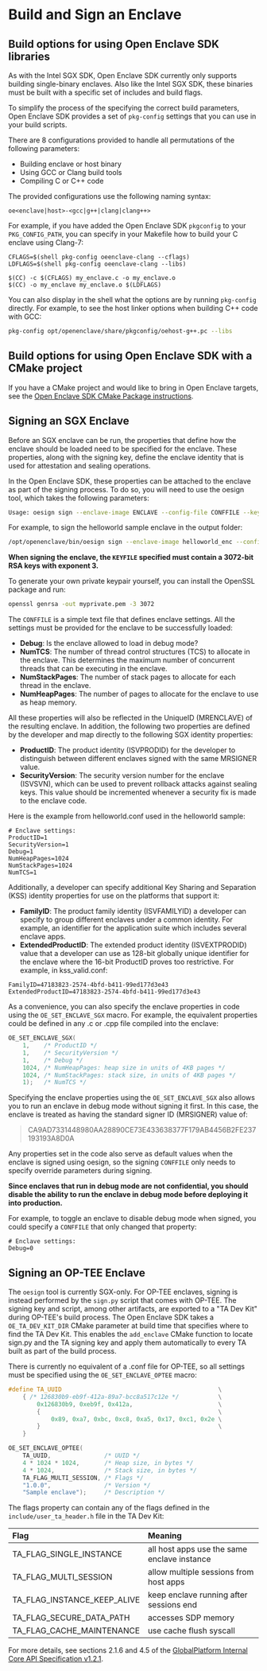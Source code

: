 # Build and Sign an Enclave

## Build options for using Open Enclave SDK libraries

As with the Intel SGX SDK, Open Enclave SDK currently only supports building single-binary enclaves.
Also like the Intel SGX SDK, these binaries must be built with a specific set of includes and build flags.

To simplify the process of the specifying the correct build parameters, Open Enclave SDK provides
a set of `pkg-config` settings that you can use in your build scripts.

There are 8 configurations provided to handle all permutations of the following parameters:
* Building enclave or host binary
* Using GCC or Clang build tools
* Compiling C or C++ code

The provided configurations use the following naming syntax:

```
oe<enclave|host>-<gcc|g++|clang|clang++>
```

For example, if you have added the Open Enclave SDK `pkgconfig` to your `PKG_CONFIG_PATH`,
you can specify in your Makefile how to build your C enclave using Clang-7:

```make
CFLAGS=$(shell pkg-config oeenclave-clang --cflags)
LDFLAGS=$(shell pkg-config oeenclave-clang --libs)

$(CC) -c $(CFLAGS) my_enclave.c -o my_enclave.o
$(CC) -o my_enclave my_enclave.o $(LDFLAGS)
```

You can also display in the shell what the options are by running `pkg-config`
directly. For example, to see the host linker options when building C++ code with GCC:

```bash
pkg-config opt/openenclave/share/pkgconfig/oehost-g++.pc --libs
```
## Build options for using Open Enclave SDK with a CMake project
If you have a CMake project and would like to bring in Open Enclave targets,
see the [Open Enclave SDK CMake Package instructions](https://github.com/openenclave/openenclave/blob/master/cmake/sdk_cmake_targets_readme.md).

## Signing an SGX Enclave

Before an SGX enclave can be run, the properties that define how the enclave should
be loaded need to be specified for the enclave. These properties, along with the
signing key, define the enclave identity that is used for attestation and sealing
operations.

In the Open Enclave SDK, these properties can be attached to the enclave as part
of the signing process. To do so, you will need to use the oesign tool, which
takes the following parameters:

```bash
Usage: oesign sign --enclave-image ENCLAVE --config-file CONFFILE --key-file KEYFILE
```

For example, to sign the helloworld sample enclave in the output folder:
```bash
/opt/openenclave/bin/oesign sign --enclave-image helloworld_enc --config-file enc.conf --key-file private.pem
```

**When signing the enclave, the `KEYFILE` specified must contain a 3072-bit RSA keys
with exponent 3.**

To generate your own private keypair yourself, you can install the OpenSSL package and run:

```bash
openssl genrsa -out myprivate.pem -3 3072
```

The `CONFFILE` is a simple text file that defines enclave settings.
All the settings must be provided for the enclave to be successfully loaded:

- **Debug**: Is the enclave allowed to load in debug mode?
- **NumTCS**: The number of thread control structures (TCS) to allocate in the enclave.
  This determines the maximum number of concurrent threads that can be executing in the enclave.
- **NumStackPages**: The number of stack pages to allocate for each thread in the enclave.
- **NumHeapPages**: The number of pages to allocate for the enclave to use as heap memory.

All these properties will also be reflected in the UniqueID (MRENCLAVE) of the resulting enclave.
In addition, the following two properties are defined by the developer and map directly to the following SGX identity properties:

- **ProductID**: The product identity (ISVPRODID) for the developer to distinguish
  between different enclaves signed with the same MRSIGNER value.
- **SecurityVersion**: The security version number for the enclave (ISVSVN), which
  can be used to prevent rollback attacks against sealing keys. This value should be
  incremented whenever a security fix is made to the enclave code.

Here is the example from helloworld.conf used in the helloworld sample:
```
# Enclave settings:
ProductID=1
SecurityVersion=1
Debug=1
NumHeapPages=1024
NumStackPages=1024
NumTCS=1
```
Additionally, a developer can specify additional Key Sharing and Separation (KSS) 
identity properties for use on the platforms that support it:
- **FamilyID**: The product family identity (ISVFAMILYID) a developer can specify 
to group different enclaves under a common identity. For example, an identifier for 
the application suite which includes several enclave apps.
- **ExtendedProductID**: The extended product identity (ISVEXTPRODID) value that 
a developer can use as 128-bit globally unique identifier for the enclave where 
the 16-bit ProductID proves too restrictive.
For example, in kss_valid.conf:
```
FamilyID=47183823-2574-4bfd-b411-99ed177d3e43
ExtendedProductID=47183823-2574-4bfd-b411-99ed177d3e43
``` 

As a convenience, you can also specify the enclave properties in code using the
`OE_SET_ENCLAVE_SGX` macro.  For example, the equivalent properties could be
defined in any .c or .cpp file compiled into the enclave:

```c
OE_SET_ENCLAVE_SGX(
    1,    /* ProductID */
    1,    /* SecurityVersion */
    1,    /* Debug */
    1024, /* NumHeapPages: heap size in units of 4KB pages */
    1024, /* NumStackPages: stack size, in units of 4KB pages */
    1);   /* NumTCS */
```

Specifying the enclave properties using the `OE_SET_ENCLAVE_SGX` also allows you
to run an enclave in debug mode without signing it first. In this case, the enclave
is treated as having the standard signer ID (MRSIGNER) value of:

> CA9AD7331448980AA28890CE73E433638377F179AB4456B2FE237193193A8D0A

Any properties set in the code also serve as default values when the enclave is
signed using oesign, so the signing `CONFFILE` only needs to specify override
parameters during signing.

**Since enclaves that run in debug mode are not confidential, you should disable
the ability to run the enclave in debug mode before deploying it into production.**

For example, to toggle an enclave to disable debug mode when signed, you could
specify a `CONFFILE` that only changed that property:

```
# Enclave settings:
Debug=0
```

## Signing an OP-TEE Enclave

The `oesign` tool is currently SGX-only.  For OP-TEE enclaves, signing
is instead performed by the `sign.py` script that comes with OP-TEE.
The signing key
and script, among other artifacts, are exported to a "TA Dev Kit" during
OP-TEE's build process. The Open Enclave SDK takes a `OE_TA_DEV_KIT_DIR`
CMake parameter at
build time that specifies where to find the TA Dev Kit. This enables
the `add_enclave` CMake function to locate sign.py and the TA signing key
and apply them automatically to every TA built as part of the build process.

There is currently no equivalent of a .conf file for OP-TEE, so all settings
must be specified using the `OE_SET_ENCLAVE_OPTEE` macro:

```c
#define TA_UUID                                            \
    { /* 126830b9-eb9f-412a-89a7-bcc8a517c12e */           \
        0x126830b9, 0xeb9f, 0x412a,                        \
        {                                                  \
            0x89, 0xa7, 0xbc, 0xc8, 0xa5, 0x17, 0xc1, 0x2e \
        }                                                  \
    }

OE_SET_ENCLAVE_OPTEE(
    TA_UUID,               /* UUID */
    4 * 1024 * 1024,       /* Heap size, in bytes */
    4 * 1024,              /* Stack size, in bytes */
    TA_FLAG_MULTI_SESSION, /* Flags */
    "1.0.0",               /* Version */
    "Sample enclave");     /* Description */
```

The flags property can contain any of the flags defined in the
`include/user_ta_header.h` file in the TA Dev Kit:

| Flag                        | Meaning                                     |
| :-------------------------- | :------------------------------------------ |
| TA_FLAG_SINGLE_INSTANCE     | all host apps use the same enclave instance |
| TA_FLAG_MULTI_SESSION       | allow multiple sessions from host apps      |
| TA_FLAG_INSTANCE_KEEP_ALIVE | keep enclave running after sessions end     |
| TA_FLAG_SECURE_DATA_PATH    | accesses SDP memory                         |
| TA_FLAG_CACHE_MAINTENANCE   | use cache flush syscall                     |

For more details, see sections 2.1.6 and 4.5 of the
[GlobalPlatform Internal Core API Specification v1.2.1](https://globalplatform.org/specs-library/tee-internal-core-api-specification-v1-2/).
